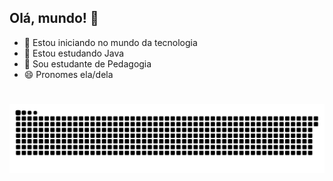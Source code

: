 ## Olá, mundo! 👋

- 🔭 Estou iniciando no mundo da tecnologia
- 🌱 Estou estudando Java
- 🦉 Sou estudante de Pedagogia
- 😄 Pronomes ela/dela


#

<picture align="center">
  <source media="(prefers-color-scheme: dark)" srcset="https://raw.githubusercontent.com/FernandaMurched/FernandaMurched/output/github-contribution-grid-snake-dark.svg">
  <source media="(prefers-color-scheme: light)" srcset="https://raw.githubusercontent.com/mari4souza/FernandaMurched/output/github-contribution-grid-snake-dark.svg">
  <img align="center" alt="github contribution grid snake animation" src="https://raw.githubusercontent.com/FernandaMurched/FernandaMurched/output/github-contribution-grid-snake.svg">
</picture>


